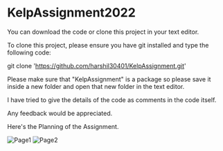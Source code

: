 # KelpAssignment2022

You can download the code or clone this project in your text editor.

To clone this project, please ensure you have git installed and type the following code:

git clone 'https://github.com/harshil30401/KelpAssignment.git'

Please make sure that "KelpAssignment" is a package so please save it inside a new folder and open that new folder in the text editor.

I have tried to give the details of the code as comments in the code itself.

Any feedback would be appreciated.

Here's the Planning of the Assignment.

![Page1](https://user-images.githubusercontent.com/67827200/209057880-d3886921-d70c-4593-bf90-47f369962978.JPG)
![Page2](https://user-images.githubusercontent.com/67827200/209057896-2743f564-d190-47d7-939b-546a4b4379a3.JPG)
